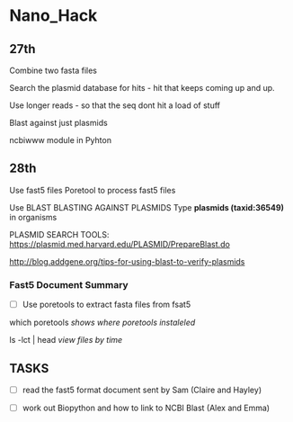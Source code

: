 # Nano_Hack

## 27th 
Combine two fasta files

Search the plasmid database for hits - hit that keeps coming up and up.

Use longer reads - so that the seq dont hit a load of stuff 

Blast against just plasmids

ncbiwww module in Pyhton

## 28th

Use fast5 files 
Poretool to process fast5 files

Use BLAST
BLASTING AGAINST PLASMIDS
Type **plasmids (taxid:36549)** in organisms 

PLASMID SEARCH TOOLS:
https://plasmid.med.harvard.edu/PLASMID/PrepareBlast.do

http://blog.addgene.org/tips-for-using-blast-to-verify-plasmids

### Fast5 Document Summary 

- [ ] Use poretools to extract fasta files from fsat5

which poretools *shows where poretools instaleled*

ls -lct | head *view files by time*






## TASKS

- [ ] read the fast5 format document sent by Sam (Claire and Hayley)
- [ ] work out Biopython and how to link to NCBI Blast (Alex and Emma)

